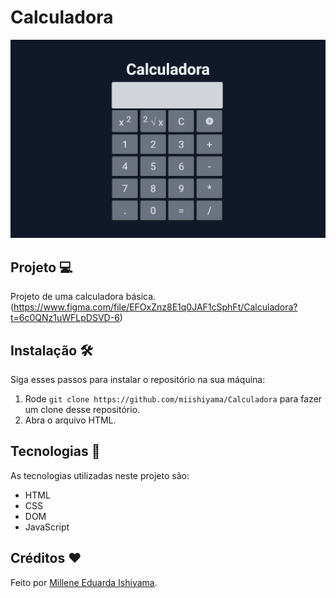 # Calculadora
![preview](./preview/Calculadora.png)

## Projeto 💻
Projeto de uma calculadora básica. <br>
(https://www.figma.com/file/EFOxZnz8E1q0JAF1cSphFt/Calculadora?t=6c0QNz1uWFLpDSVD-6)

## Instalação 🛠
Siga esses passos para instalar o repositório na sua máquina:
1. Rode `git clone https://github.com/miishiyama/Calculadora` para fazer um clone desse repositório.
2. Abra o arquivo HTML.

## Tecnologias 🚀
As tecnologias utilizadas neste projeto são:
- HTML
- CSS
- DOM
- JavaScript

## Créditos ❤️
Feito por [Millene Eduarda Ishiyama](https://github.com/miishiyama/).
